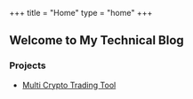 +++
title = "Home"
type = "home"
+++

## Welcome to My Technical Blog

### Projects

- [Multi Crypto Trading Tool](/multi-crypto-trading-tool)
